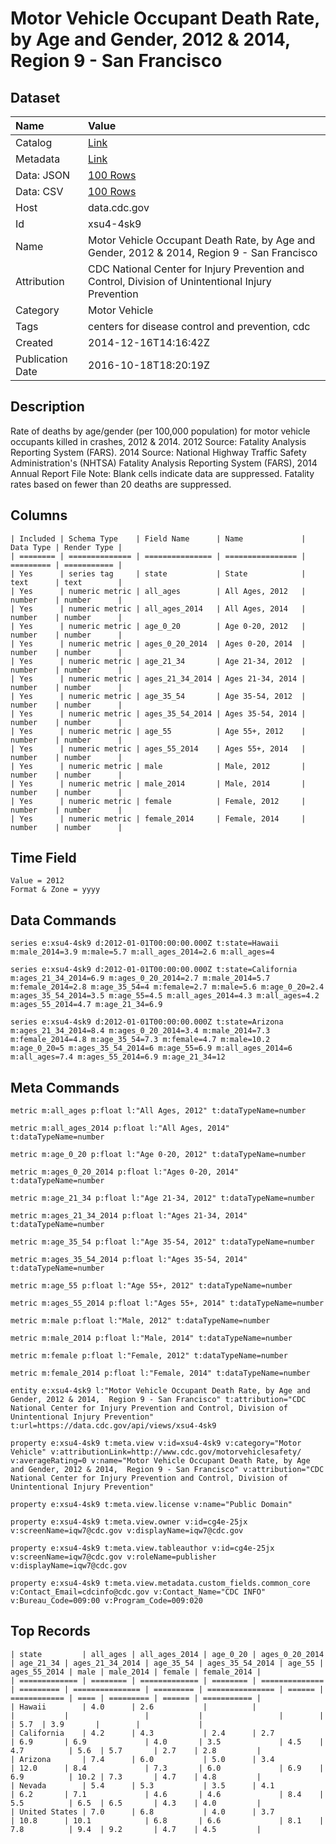 # Motor Vehicle Occupant Death Rate, by Age and Gender, 2012 & 2014, Region 9 - San Francisco

## Dataset

| Name | Value |
| :--- | :---- |
| Catalog | [Link](https://catalog.data.gov/dataset/motor-vehicle-occupant-death-rate-by-age-and-gender-2012-region-9-san-francisco) |
| Metadata | [Link](https://data.cdc.gov/api/views/xsu4-4sk9) |
| Data: JSON | [100 Rows](https://data.cdc.gov/api/views/xsu4-4sk9/rows.json?max_rows=100) |
| Data: CSV | [100 Rows](https://data.cdc.gov/api/views/xsu4-4sk9/rows.csv?max_rows=100) |
| Host | data.cdc.gov |
| Id | xsu4-4sk9 |
| Name | Motor Vehicle Occupant Death Rate, by Age and Gender, 2012 & 2014, Region 9 - San Francisco |
| Attribution | CDC National Center for Injury Prevention and Control, Division of Unintentional Injury Prevention |
| Category | Motor Vehicle |
| Tags | centers for disease control and prevention, cdc |
| Created | 2014-12-16T14:16:42Z |
| Publication Date | 2016-10-18T18:20:19Z |

## Description

Rate of deaths by age/gender (per 100,000 population) for motor vehicle occupants killed in crashes, 2012 & 2014. 2012 Source: Fatality Analysis Reporting System (FARS). 2014 Source: National Highway Traffic Safety Administration's (NHTSA) Fatality Analysis Reporting System (FARS), 2014 Annual Report File Note: Blank cells indicate data are suppressed. Fatality rates based on fewer than 20 deaths are suppressed.

## Columns

```ls
| Included | Schema Type    | Field Name      | Name             | Data Type | Render Type |
| ======== | ============== | =============== | ================ | ========= | =========== |
| Yes      | series tag     | state           | State            | text      | text        |
| Yes      | numeric metric | all_ages        | All Ages, 2012   | number    | number      |
| Yes      | numeric metric | all_ages_2014   | All Ages, 2014   | number    | number      |
| Yes      | numeric metric | age_0_20        | Age 0-20, 2012   | number    | number      |
| Yes      | numeric metric | ages_0_20_2014  | Ages 0-20, 2014  | number    | number      |
| Yes      | numeric metric | age_21_34       | Age 21-34, 2012  | number    | number      |
| Yes      | numeric metric | ages_21_34_2014 | Ages 21-34, 2014 | number    | number      |
| Yes      | numeric metric | age_35_54       | Age 35-54, 2012  | number    | number      |
| Yes      | numeric metric | ages_35_54_2014 | Ages 35-54, 2014 | number    | number      |
| Yes      | numeric metric | age_55          | Age 55+, 2012    | number    | number      |
| Yes      | numeric metric | ages_55_2014    | Ages 55+, 2014   | number    | number      |
| Yes      | numeric metric | male            | Male, 2012       | number    | number      |
| Yes      | numeric metric | male_2014       | Male, 2014       | number    | number      |
| Yes      | numeric metric | female          | Female, 2012     | number    | number      |
| Yes      | numeric metric | female_2014     | Female, 2014     | number    | number      |
```

## Time Field

```ls
Value = 2012
Format & Zone = yyyy
```

## Data Commands

```ls
series e:xsu4-4sk9 d:2012-01-01T00:00:00.000Z t:state=Hawaii m:male_2014=3.9 m:male=5.7 m:all_ages_2014=2.6 m:all_ages=4

series e:xsu4-4sk9 d:2012-01-01T00:00:00.000Z t:state=California m:ages_21_34_2014=6.9 m:ages_0_20_2014=2.7 m:male_2014=5.7 m:female_2014=2.8 m:age_35_54=4 m:female=2.7 m:male=5.6 m:age_0_20=2.4 m:ages_35_54_2014=3.5 m:age_55=4.5 m:all_ages_2014=4.3 m:all_ages=4.2 m:ages_55_2014=4.7 m:age_21_34=6.9

series e:xsu4-4sk9 d:2012-01-01T00:00:00.000Z t:state=Arizona m:ages_21_34_2014=8.4 m:ages_0_20_2014=3.4 m:male_2014=7.3 m:female_2014=4.8 m:age_35_54=7.3 m:female=4.7 m:male=10.2 m:age_0_20=5 m:ages_35_54_2014=6 m:age_55=6.9 m:all_ages_2014=6 m:all_ages=7.4 m:ages_55_2014=6.9 m:age_21_34=12
```

## Meta Commands

```ls
metric m:all_ages p:float l:"All Ages, 2012" t:dataTypeName=number

metric m:all_ages_2014 p:float l:"All Ages, 2014" t:dataTypeName=number

metric m:age_0_20 p:float l:"Age 0-20, 2012" t:dataTypeName=number

metric m:ages_0_20_2014 p:float l:"Ages 0-20, 2014" t:dataTypeName=number

metric m:age_21_34 p:float l:"Age 21-34, 2012" t:dataTypeName=number

metric m:ages_21_34_2014 p:float l:"Ages 21-34, 2014" t:dataTypeName=number

metric m:age_35_54 p:float l:"Age 35-54, 2012" t:dataTypeName=number

metric m:ages_35_54_2014 p:float l:"Ages 35-54, 2014" t:dataTypeName=number

metric m:age_55 p:float l:"Age 55+, 2012" t:dataTypeName=number

metric m:ages_55_2014 p:float l:"Ages 55+, 2014" t:dataTypeName=number

metric m:male p:float l:"Male, 2012" t:dataTypeName=number

metric m:male_2014 p:float l:"Male, 2014" t:dataTypeName=number

metric m:female p:float l:"Female, 2012" t:dataTypeName=number

metric m:female_2014 p:float l:"Female, 2014" t:dataTypeName=number

entity e:xsu4-4sk9 l:"Motor Vehicle Occupant Death Rate, by Age and Gender, 2012 & 2014,  Region 9 - San Francisco" t:attribution="CDC National Center for Injury Prevention and Control, Division of Unintentional Injury Prevention" t:url=https://data.cdc.gov/api/views/xsu4-4sk9

property e:xsu4-4sk9 t:meta.view v:id=xsu4-4sk9 v:category="Motor Vehicle" v:attributionLink=http://www.cdc.gov/motorvehiclesafety/ v:averageRating=0 v:name="Motor Vehicle Occupant Death Rate, by Age and Gender, 2012 & 2014,  Region 9 - San Francisco" v:attribution="CDC National Center for Injury Prevention and Control, Division of Unintentional Injury Prevention"

property e:xsu4-4sk9 t:meta.view.license v:name="Public Domain"

property e:xsu4-4sk9 t:meta.view.owner v:id=cg4e-25jx v:screenName=iqw7@cdc.gov v:displayName=iqw7@cdc.gov

property e:xsu4-4sk9 t:meta.view.tableauthor v:id=cg4e-25jx v:screenName=iqw7@cdc.gov v:roleName=publisher v:displayName=iqw7@cdc.gov

property e:xsu4-4sk9 t:meta.view.metadata.custom_fields.common_core v:Contact_Email=cdcinfo@cdc.gov v:Contact_Name="CDC INFO" v:Bureau_Code=009:00 v:Program_Code=009:020
```

## Top Records

```ls
| state         | all_ages | all_ages_2014 | age_0_20 | ages_0_20_2014 | age_21_34 | ages_21_34_2014 | age_35_54 | ages_35_54_2014 | age_55 | ages_55_2014 | male | male_2014 | female | female_2014 | 
| ============= | ======== | ============= | ======== | ============== | ========= | =============== | ========= | =============== | ====== | ============ | ==== | ========= | ====== | =========== | 
| Hawaii        | 4.0      | 2.6           |          |                |           |                 |           |                 |        |              | 5.7  | 3.9       |        |             | 
| California    | 4.2      | 4.3           | 2.4      | 2.7            | 6.9       | 6.9             | 4.0       | 3.5             | 4.5    | 4.7          | 5.6  | 5.7       | 2.7    | 2.8         | 
| Arizona       | 7.4      | 6.0           | 5.0      | 3.4            | 12.0      | 8.4             | 7.3       | 6.0             | 6.9    | 6.9          | 10.2 | 7.3       | 4.7    | 4.8         | 
| Nevada        | 5.4      | 5.3           | 3.5      | 4.1            | 6.2       | 7.1             | 4.6       | 4.6             | 8.4    | 5.5          | 6.5  | 6.5       | 4.3    | 4.0         | 
| United States | 7.0      | 6.8           | 4.0      | 3.7            | 10.8      | 10.1            | 6.8       | 6.6             | 8.1    | 7.8          | 9.4  | 9.2       | 4.7    | 4.5         | 
```